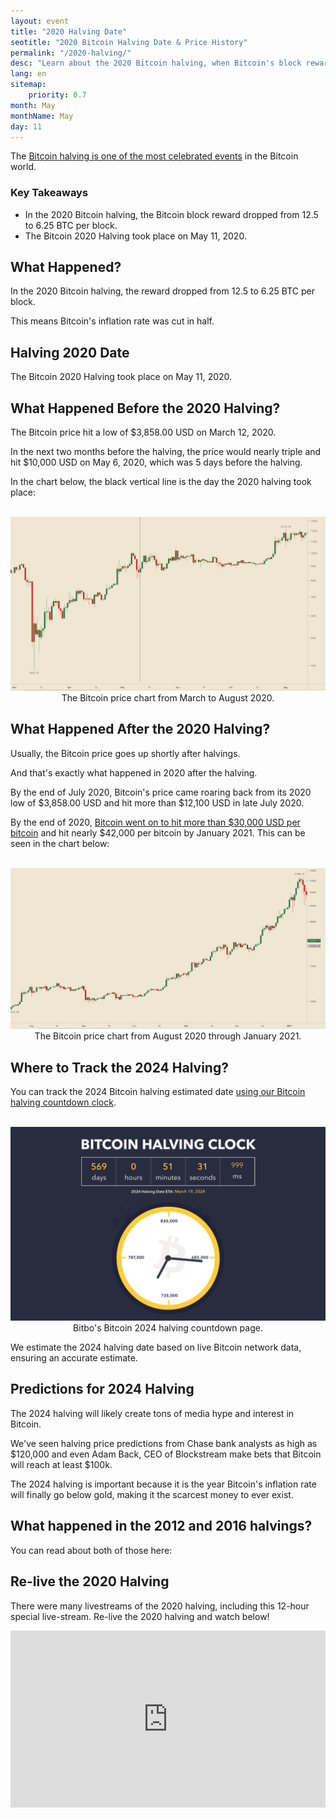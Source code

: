 ```yaml
---
layout: event
title: "2020 Halving Date"
seotitle: "2020 Bitcoin Halving Date & Price History"
permalink: "/2020-halving/"
desc: "Learn about the 2020 Bitcoin halving, when Bitcoin's block reward fell from 12.5 to 6.25 BTC per block." 
lang: en
sitemap:
    priority: 0.7
month: May
monthName: May
day: 11
---
```



The [Bitcoin halving is one of the most celebrated events](https://bitbo.io/halving/) in the Bitcoin world. 

<h3>Key Takeaways</h3> 
<ul> 
<li>In the 2020 Bitcoin halving, the Bitcoin block reward dropped from 12.5 to 6.25 BTC per block.</li>
<li>The Bitcoin 2020 Halving took place on May 11, 2020.</li> 
</ul>

## What Happened?

In the 2020 Bitcoin halving, the reward dropped from 12.5 to 6.25 BTC per block.

This means Bitcoin's inflation rate was cut in half.

## Halving 2020 Date

The Bitcoin 2020 Halving took place on May 11, 2020.

## What Happened Before the 2020 Halving? 

The Bitcoin price hit a low of $3,858.00 USD on March 12, 2020.

In the next two months before the halving, the price would nearly triple and hit $10,000 USD on May 6, 2020, which was 5 days before the halving.

In the chart below, the black vertical line is the day the 2020 halving took place:

<br>
<center><img alt="2020 btc price" src="/assets/img/halving-2020/halving2020.png" />
<div class="kb-helper">The Bitcoin price chart from March to August 2020.</div>
</center>

## What Happened After the 2020 Halving?

Usually, the Bitcoin price goes up shortly after halvings. 

And that's exactly what happened in 2020 after the halving. 

By the end of July 2020, Bitcoin's price came roaring back from its 2020 low of $3,858.00 USD and hit more than $12,100 USD in late July 2020.

By the end of 2020, [Bitcoin went on to hit more than $30,000 USD per bitcoin](/price/) and hit nearly $42,000 per bitcoin by January 2021. This can be seen in the chart below:

<br>
<center><img alt="btc price 2020" src="/assets/img/halving-2020/price2.png" />
<div class="kb-helper">The Bitcoin price chart from August 2020 through January 2021.</div>
</center>

## Where to Track the 2024 Halving?

You can track the 2024 Bitcoin halving estimated date [using our Bitcoin halving countdown clock](https://bitbo.io/halving/).

<br>
<center><img alt="2024 halving countdown" src="/assets/img/halving-2020/clock.png" />
<div class="kb-helper">Bitbo's Bitcoin 2024 halving countdown page.</div>
</center>

We estimate the 2024 halving date based on live Bitcoin network data, ensuring an accurate estimate.

## Predictions for 2024 Halving

The 2024 halving will likely create tons of media hype and interest in Bitcoin. 

We've seen halving price predictions from Chase bank analysts as high as $120,000 and even Adam Back, CEO of Blockstream make bets that Bitcoin will reach at least $100k. 

The 2024 halving is important because it is the year Bitcoin's inflation rate will finally go below gold, making it the scarcest money to ever exist. 

## What happened in the 2012 and 2016 halvings?

You can read about both of those here:

## Re-live the 2020 Halving

There were many livestreams of the 2020 halving, including this 12-hour special live-stream. Re-live the 2020 halving and watch below! 

   <div style="height: 0px; overflow: hidden; padding-top: 56.25%; position: relative; width: 100%;">
        <iframe
            style="position: absolute; top: 0px; left: 0px; width: 100%; height: 100%;"
            src="https://tube.rvere.com/embed?v=VTAJHcsb8zk"
            title="YouTube video player"
            frameBorder="0"
            allow="accelerometer; autoplay; clipboard-write; encrypted-media; gyroscope; picture-in-picture"
            allowFullScreen>
        </iframe>
    </div>
    
<script>(function(d,u,ac){var s=d.createElement('script');s.type='text/javascript';s.src='https://a.omappapi.com/app/js/api.min.js';s.async=true;s.dataset.user=u;s.dataset.account=ac;d.getElementsByTagName('head')[0].appendChild(s);})(document,277670,295485);</script>